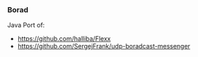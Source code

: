 ### Borad
Java Port of:
* https://github.com/halliba/Flexx
* https://github.com/SergejFrank/udp-boradcast-messenger
